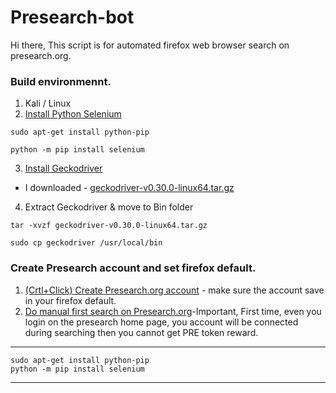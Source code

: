 # Presearch-bot

Hi there, 
This script is for automated firefox web browser search on presearch.org. 

### Build environmennt.
1. Kali / Linux   
2. [Install Python Selenium](https://selenium-python.readthedocs.io/installation.html)
```
sudo apt-get install python-pip
```
```
python -m pip install selenium
```

3. [Install Geckodriver](https://github.com/mozilla/geckodriver/releases)
* I downloaded - [geckodriver-v0.30.0-linux64.tar.gz](https://github.com/mozilla/geckodriver/releases/download/v0.30.0/geckodriver-v0.30.0-linux64.tar.gz)
4. Extract Geckodriver & move to Bin folder
```
tar -xvzf geckodriver-v0.30.0-linux64.tar.gz
```
```
sudo cp geckodriver /usr/local/bin 
```

### Create Presearch account and set firefox default. 

1. [(Crtl+Click) Create Presearch.org account](https://presearch.org/signup?rid=3692934) - make sure the account save in your firefox default.
2. [Do manual first search on Presearch.org](https://presearch.org/signup?rid=3692934)-Important, First time, even you login on the presearch home page, you account will be connected during searching then you cannot get PRE token reward. 



***
```
sudo apt-get install python-pip
python -m pip install selenium
```
***
